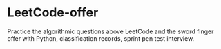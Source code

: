# LeetCode-offer
Practice the algorithmic questions above LeetCode and the sword finger offer with Python, classification records, sprint pen test interview.
